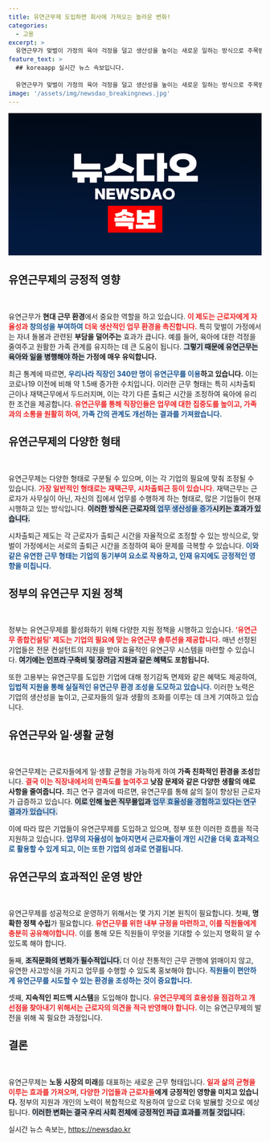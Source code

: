 ```yaml
---
title: 유연근무제 도입하면 회사에 가져오는 놀라운 변화!
categories:
  - 고용
excerpt: >
  유연근무가 맞벌이 가정의 육아 걱정을 덜고 생산성을 높이는 새로운 일하는 방식으로 주목받고 있다. 고용부는 컨설팅과 지원으로 기업 내 유연근무 확산에 힘쓰며, 직원들의 일·생활 균형을 더욱 강화할 계획이다.
feature_text: >
  ## koreaapp 실시간 뉴스 속보입니다.

  유연근무가 맞벌이 가정의 육아 걱정을 덜고 생산성을 높이는 새로운 일하는 방식으로 주목받고 있다. 고용부는 컨설팅과 지원으로 기업 내 유연근무 확산에 힘쓰며, 직원들의 일·생활 균형을 더욱 강화할 계획이다.
image: '/assets/img/newsdao_breakingnews.jpg'
---
```


<p><img src="/assets/img/newsdao_breakingnews.jpg" alt="koreaapp 속보" /></p>

<h2 data-ke-size="size26">유연근무제의 긍정적 영향</h2>

<p data-ke-size="size16">&nbsp;</p>

<p>유연근무가 <b>현대 근무 환경</b>에서 중요한 역할을 하고 있습니다. <b><span style="color: #ee2323;">이 제도는 근로자에게 자율성과 <span style="color: #1a5490;">창의성을 부여하여</span> 더욱 생산적인 업무 환경을 촉진합니다.</span></b> 특히 맞벌이 가정에서는 자녀 돌봄과 관련된 <b>부담을 덜어주는</b> 효과가 큽니다. 예를 들어, 육아에 대한 걱정을 줄여주고 원활한 가족 관계를 유지하는 데 큰 도움이 됩니다. <b><span style="background-color: #21538527;">그렇기 때문에 유연근무는 육아와 일을 병행해야 하는</span> 가정에 매우 유익합니다.</b></p>

<p>최근 통계에 따르면, <b><span style="color: #1a5490;">우리나라 직장인 340만 명이 유연근무를 이용</span>하고 있습니다.</b> 이는 코로나19 이전에 비해 약 1.5배 증가한 수치입니다. 이러한 근무 형태는 특히 시차출퇴근이나 재택근무에서 두드러지며, 이는 각기 다른 출퇴근 시간을 조정하여 육아에 유리한 조건을 제공합니다. <b><span style="color: #ee2323;">유연근무를 통해 직장인들은 업무에 대한 집중도를 높이고, 가족과의 소통을 원활히 하여, <span style="color: #1a5490;">가족 간의 관계도 개선하는 결과를 가져왔습니다.</span></span></b></p>

<h2 data-ke-size="size26">유연근무제의 다양한 형태</h2>

<p data-ke-size="size16">&nbsp;</p>

<p>유연근무제는 다양한 형태로 구분될 수 있으며, 이는 각 기업의 필요에 맞춰 조정될 수 있습니다. <b><span style="color: #ee2323;">가장 일반적인 형태로는 재택근무, 시차출퇴근 등이 있습니다.</span></b> 재택근무는 근로자가 사무실이 아닌, 자신의 집에서 업무를 수행하게 하는 형태로, 많은 기업들이 현재 시행하고 있는 방식입니다. <b><span style="background-color: #21538527;">이러한 방식은 근로자의 <span style="color: #1a5490;">업무 생산성을 증가</span>시키는 효과가 있습니다.</span></b></p>

<p>시차출퇴근 제도는 각 근로자가 출퇴근 시간을 자율적으로 조정할 수 있는 방식으로, 맞벌이 가정에서는 서로의 출퇴근 시간을 조정하여 육아 문제를 극복할 수 있습니다. <b><span style="color: #1a5490;">이와 같은 유연한 근무 형태는 기업의 동기부여 요소로 작용하고, 인재 유지에도 긍정적인 영향을 미칩니다.</span></b></p>

<h2 data-ke-size="size26">정부의 유연근무 지원 정책</h2>

<p data-ke-size="size16">&nbsp;</p>

<p>정부는 유연근무제를 활성화하기 위해 다양한 지원 정책을 시행하고 있습니다. <b><span style="color: #ee2323;">‘유연근무 종합컨설팅’ 제도는 기업의 필요에 맞는 유연근무 솔루션을 제공합니다.</span></b> 매년 선정된 기업들은 전문 컨설턴트의 지원을 받아 효율적인 유연근무 시스템을 마련할 수 있습니다. <b><span style="background-color: #21538527;">여기에는 인프라 구축비 및 장려금 지원과 같은 혜택</span>도 포함됩니다.</b> </p>

<p>또한 고용부는 유연근무를 도입한 기업에 대해 정기감독 면제와 같은 혜택도 제공하여, <b><span style="color: #1a5490;">입법적 지원을 통해 실질적인 유연근무 환경 조성을 도모하고 있습니다.</span></b> 이러한 노력은 기업의 생산성을 높이고, 근로자들의 일과 생활의 조화를 이루는 데 크게 기여하고 있습니다.</p>

<h2 data-ke-size="size26">유연근무와 일·생활 균형</h2>

<p data-ke-size="size16">&nbsp;</p>

<p>유연근무제는 근로자들에게 일·생활 균형을 가능하게 하여 <b>가족 친화적인 환경을 조성</b>합니다. <b><span style="color: #ee2323;">결국 이는 직장내에서의 만족도를 높여주고</span> 낮잠 문제와 같은 다양한 생활의 애로사항을 줄여줍니다.</b> 최근 연구 결과에 따르면, 유연근무를 통해 삶의 질이 향상된 근로자가 급증하고 있습니다. <b><span style="background-color: #21538527;">이로 인해 높은 직무몰입과 <span style="color: #1a5490;">업무 효율성을 경험하고 있다는 연구 결과가 있습니다.</span></span></b></p>

<p>이에 따라 많은 기업들이 유연근무제를 도입하고 있으며, 정부 또한 이러한 흐름을 적극 지원하고 있습니다. <b><span style="color: #1a5490;">업무의 자율성이 높아지면서 근로자들이 개인 시간을 더욱 효과적으로 활용할 수 있게 되고, 이는 또한 기업의 성과로 연결됩니다.</span></b></p>

<h2 data-ke-size="size26">유연근무의 효과적인 운영 방안</h2>

<p data-ke-size="size16">&nbsp;</p>

<p>유연근무제를 성공적으로 운영하기 위해서는 몇 가지 기본 원칙이 필요합니다. 첫째, <b>명확한 정책 수립</b>가 필요합니다. <b><span style="color: #ee2323;">유연근무를 위한 내부 규정을 마련하고, 이를 직원들에게 충분히 공유해야합니다.</span></b> 이를 통해 모든 직원들이 무엇을 기대할 수 있는지 명확히 알 수 있도록 해야 합니다. </p>

<p>둘째, <b><span style="background-color: #21538527;">조직문화의 변화가 필수적입니다.</span> </b> 더 이상 전통적인 근무 관행에 얽매이지 않고, 유연한 사고방식을 가지고 업무를 수행할 수 있도록 홍보해야 합니다. <b><span style="color: #1a5490;">직원들이 편안하게 유연근무를 시도할 수 있는 환경을 조성하는 것이 중요합니다.</span></b></p>

<p>셋째, <b>지속적인 피드백 시스템</b>을 도입해야 합니다. <b><span style="color: #ee2323;">유연근무제의 효용성을 점검하고 개선점을 찾아내기 위해서는 근로자의 의견을 적극 반영해야 합니다.</span></b> 이는 유연근무제의 발전을 위해 꼭 필요한 과정입니다.</p>

<h2 data-ke-size="size26">결론</h2>

<p data-ke-size="size16">&nbsp;</p>

<p>유연근무제는 <b>노동 시장의 미래</b>를 대표하는 새로운 근무 형태입니다. <b><span style="color: #ee2323;">일과 삶의 균형을 이루는 효과를 가져오며, 다양한 기업들과 근로자들</span>에게 긍정적인 영향을 미치고 있습니다.</b> 정부의 지원과 개인의 노력이 복합적으로 작용하여 앞으로 더욱 발展할 것으로 예상됩니다. <b><span style="background-color: #21538527;">이러한 변화는 결국 우리 사회 전체에 긍정적인 파급 효과를 끼칠 것입니다.</span></b></p>
실시간 뉴스 속보는, <a href="https://newsdao.kr" rel="dofollow">https://newsdao.kr</a>


